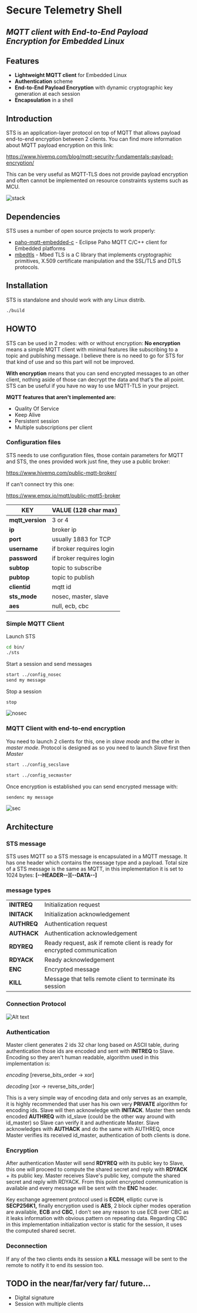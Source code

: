 # **Secure Telemetry Shell**
## *MQTT client with End-to-End Payload Encryption for Embedded Linux*

## **Features**

- **Lightweight MQTT client** for Embedded Linux
- **Authentication** scheme
- **End-to-End Payload Encryption** with dynamic cryptographic key generation at 
  each session
- **Encapsulation** in a shell

## **Introduction**

STS is an application-layer protocol on top of MQTT that allows payload 
end-to-end encryption between 2 clients. You can find more information about 
MQTT payload encryption on this link:

https://www.hivemq.com/blog/mqtt-security-fundamentals-payload-encryption/

This can be very useful as MQTT-TLS does not provide payload encryption and 
often cannot be implemented on resource constraints systems such as MCU.


![](doc/img/archi.png?raw=true "stack")

## **Dependencies**

STS uses a number of open source projects to work properly:

- [paho-mqtt-embedded-c](https://github.com/eclipse/paho.mqtt.embedded-c) - 
    Eclipse Paho MQTT C/C++ client for Embedded platforms
- [mbedtls](https://github.com/ARMmbed/mbedtls) - Mbed TLS is a C library that 
    implements cryptographic primitives, X.509 certificate manipulation and the 
    SSL/TLS and DTLS protocols.

## **Installation**

STS is standalone and should work with any Linux distrib.

```sh
./build
```

## **HOWTO**
STS can be used in 2 modes: with or without encryption: 
**No encryption** means a simple MQTT client with minimal features like 
subscribing to a topic and publishing message. I believe there is no need to go 
for STS for that kind of use and so this part will not be improved.

**With encryption** means that you can send encrypted messages to an other 
client, nothing aside of those can decrypt the data and that's the all point. 
STS can be useful if you have no way to use MQTT-TLS in your project.

**MQTT features that aren't implemented are:**
- Quality Of Service
- Keep Alive
- Persistent session
- Multiple subscriptions per client

### Configuration files
STS needs to use configuration files, those contain parameters for MQTT and STS, 
the ones provided work just fine, they use a public broker: 

https://www.hivemq.com/public-mqtt-broker/

If can't connect try this one:

https://www.emqx.io/mqtt/public-mqtt5-broker


| KEY  | VALUE (128 char max)| 
| ------------- | ------------- |
| **mqtt_version** | 3 or 4  |
| **ip**  | broker ip  |
| **port**  | usually 1883 for TCP  |
| **username**  | if broker requires login  |
| **password**  | if broker requires login  |
| **subtop**  | topic to subscribe  |
| **pubtop**  | topic to publish  |
| **clientid**  | mqtt id  |
| **sts_mode**  | nosec, master, slave  |
| **aes**  | null, ecb, cbc  |

### Simple MQTT Client
Launch STS
```sh
cd bin/
./sts
```
Start a session and send messages
```sh
start ../config_nosec
send my message
```
Stop a session
```sh
stop
```
![](doc/img/nosec.png?raw=true "nosec")
### MQTT Client with end-to-end encryption
You need to launch 2 clients for this, one in *slave mode* and the other in 
*master mode*. Protocol is designed as so you need to launch *Slave* first then 
*Master*
```sh
start ../config_secslave
```
```sh
start ../config_secmaster
```
Once encryption is established you can send encrypted message with:
```sh
sendenc my message
```
![](doc/img/sec.png?raw=true "sec")

## **Architecture**
### STS message
STS uses MQTT so a STS message is encapsulated in a MQTT message. It has one 
header which contains the message type and a payload. Total size of a STS 
message is the same as MQTT, in this implementation it is set to 1024 bytes:
**[--HEADER--][--DATA--]**

### message types
|   | | 
| ------------- | ------------- |
| **INITREQ** | Initialization request |
| **INITACK**  | Initialization acknowledgement |
| **AUTHREQ**  | Authentication request |
| **AUTHACK**  | Authentication acknowledgement  |
| **RDYREQ**  | Ready request, ask if remote client is ready for encrypted communication |
| **RDYACK**  | Ready acknowledgement  |
| **ENC**  | Encrypted message  |
| **KILL**  | Message that tells remote client to terminate its session  |

### Connection Protocol
![Alt text](doc/img/connection_protocol.png?raw=true "conn")

### Authentication
Master client generates 2 ids 32 char long based on ASCII table, during 
authentication those ids are encoded and sent with **INITREQ** to Slave. 
Encoding so they aren't human readable, algorithm used in this implementation 
is:

*encoding* [reverse_bits_order -> xor]

*decoding* [xor -> reverse_bits_order]

This is a very simple way of encoding data and only serves as an example, it is 
highly recommended that user has his own very **PRIVATE** algorithm for encoding 
ids. Slave will then acknowledge with **INITACK**. Master then sends encoded 
**AUTHREQ** with id_slave (could be the other way around with id_master) so 
Slave can verify it and authenticate Master. Slave acknowledges with **AUTHACK** 
and do the same with AUTHREQ, once Master verifies its received id_master, 
authentication of both clients is done.

### Encryption
After authentication Master will send **RDYREQ** with its public key to Slave,
this one will proceed to compute the shared secret and reply with **RDYACK** + 
its public key. Master receives Slave's public key, compute the shared secret 
and reply with RDYACK. From this point encrypted communication is available and
every message will be sent with the **ENC** header.

Key exchange agreement protocol used is **ECDH**, elliptic curve is 
**SECP256K1,** finally encryption used is **AES**, 2 block cipher modes 
operation are available, **ECB** and **CBC**, I don't see any reason to use ECB 
over CBC as it leaks information with obvious pattern on repeating data. 
Regarding CBC in this implementation initialization vector is static for the 
session, it uses the computed shared secret.

### Deconnection
If any of the two clients ends its session a **KILL** message will be sent to 
the remote to notify it to end its session too.

## TODO in the near/far/very far/ future...
- Digital signature
- Session with multiple clients
